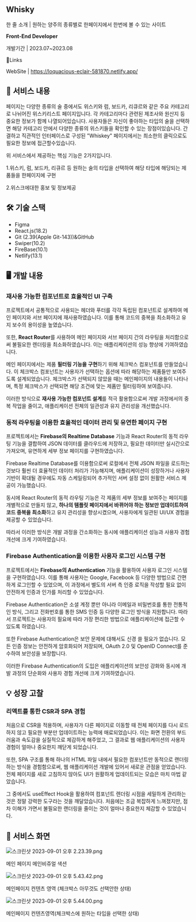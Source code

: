 ## Whisky

한 줄 소개 | 원하는 양주의 종류별로 한페이지에서 한번에 볼 수 있는 사이트


**Front-End Developer**

개발기간 | 2023.07~2023.08

🔗Links

WebSite | https://loquacious-eclair-581870.netlify.app/


## 📜 서비스 내용

페이지는 다양한 종류의 술 중에서도 위스키와 럼, 보드카, 리큐르와 같은 주요 카테고리로 나뉘어진 위스키리스트 페이지입니다. 각 카테고리마다 관련된 제조사와 원산지 등 중요한 정보가 함께 나열되어있습니다.
사용자들은 자신이 좋아하는 타입의 술을 선택하면 해당 카테고리 안에서 다양한 종류의 위스키들을 확인할 수 있는 장점이있습니다.
간결하고 직관적인 인터페이스로 구성된 "Whiskey" 페이지에서는 최소한의 클릭으로도 필요한 정보에 접근할수있습니다.

위 서비스에서 제공하는 핵심 기능은 2가지입니다.

1.위스키, 럼, 보드카, 리큐르 등 원하는 술의 타입을 선택하여 해당 타입에 해당되는 제품들을 한페이지에 구현

2.위스크에대한 홍보 및 정보제공

## 🛠 기술 스택

- Figma
- React.js(18.2)
- Git (2.39(Apple Git-143))&GitHub
- Swiper(10.2)
- FireBase(10.1)
- Netlify(13.1)

## 🖥 개발 내용

### **재사용 가능한 컴포넌트로 효율적인 UI 구축**

프로젝트에서 공통적으로 사용되는 헤더와 푸터를 각각 독립된 컴포넌트로 설계하여 메인 페이지와 서브 페이지에 재사용하였습니다. 이를 통해 코드의 중복을 최소화하고 유지 보수의 용이성을 높였습니다.

또한, **React Router**를 사용하여 메인 페이지와 서브 페이지 간의 라우팅을 처리함으로써 불필요한 렌더링을 최소화하였습니다. 이는 애플리케이션의 성능 향상에 기여하였습니다.

메인 페이지에서는 제품 **필터링 기능을 구현**하기 위해 체크박스 컴포넌트를 만들었습니다. 이 체크박스 컴포넌트는 사용자가 선택하는 옵션에 따라 해당하는 제품들만 보여주도록 설계되었습니다. 체크박스가 선택되지 않았을 때는 메인페이지의 내용들이 나타나며, 특정 체크박스가 선택되면 해당 조건에 맞는 제품만 필터링하여 보여줍니다.

이러한 방식으로 **재사용 가능한 컴포넌트 설계**를 적극 활용함으로써 개발 과정에서의 중복 작업을 줄이고, 애플리케이션 전체의 일관성과 유지 관리성을 개선했습니다.

### **동적 라우팅을 이용한 효율적인 데이터 관리 및 유연한 페이지 구현**

프로젝트에서는 **Firebase의 Realtime Database** 기능과 React Router의 동적 라우팅 기능을 결합하여 JSON 데이터를 클라우드에 저장하고, 필요한 데이터만 실시간으로 가져오며, 유연하게 세부 정보 페이지를 구현하였습니다.

Firebase Realtime Database를 이용함으로써 로컬에서 전체 JSON 파일을 로드하는 것보다 훨씬 더 효율적인 데이터 처리가 가능해지며, 애플리케이션이 성장하거나 사용자 기반이 확대될 경우에도 자동 스케일링되어 추가적인 서버 설정 없이 원활한 서비스 제공이 가능했습니다.

동시에 React Router의 동적 라우팅 기능은 각 제품의 세부 정보를 보여주는 페이지를 개별적으로 만들지 않고, **하나의 템플릿 페이지에서 바뀌어야 하는 정보만 업데이트하여 코드 중복을 최소화**하고 유지 관리성을 향상시켰으며, 사용자에게 일관된 UI/UX 경험을 제공할 수 있었습니다.

따라서 이러한 방식은 개발 과정을 간소화하는 동시에 애플리케이션 성능과 사용자 경험 개선에 크게 기여하였습니다.

### **Firebase Authentication을 이용한 사용자 로그인 시스템 구현**

프로젝트에서는 **Firebase의 Authentication** 기능을 활용하여 사용자 로그인 시스템을 구현하였습니다. 이를 통해 사용자는 Google, Facebook 등 다양한 방법으로 간편하게 로그인할 수 있었으며, 이 과정에서 별도의 서버 측 인증 로직을 작성할 필요 없이 안전하게 인증과 인가를 처리할 수 있었습니다.

Firebase Authentication은 소셜 계정 뿐만 아니라 이메일과 비밀번호를 통한 전통적인 방식, 그리고 전화번호를 통한 SMS 인증 등 다양한 로그인 방식을 지원합니다. 따라서 프로젝트는 사용자의 필요에 따라 가장 편리한 방법으로 애플리케이션에 접근할 수 있도록 하였습니다.

또한 Firebase Authentication은 보안 문제에 대해서도 신경 쓸 필요가 없습니다. 모든 인증 정보는 안전하게 암호화되어 저장되며, OAuth 2.0 및 OpenID Connect를 준수하여 보안성을 보장합니다.

이러한 Firebase Authentication의 도입은 애플리케이션의 보안성 강화와 동시에 개발 과정의 단순화와 사용자 경험 개선에 크게 기여하였습니다.

## 💡 성장 고찰

### **리액트를 통한 CSR과 SPA 경험**

처음으로 CSR을 적용하며, 사용자가 다른 페이지로 이동할 때 전체 페이지를 다시 로드하지 않고 필요한 부분만 업데이트하는 능력에 매료되었습니다. 이는 화면 전환의 부드러움과 속도감을 실질적으로 체감하게 해주었고, 그 결과로 웹 애플리케이션의 사용자 경험이 얼마나 중요한지 깨닫게 되었습니다.

또한, SPA 구조를 통해 하나의 HTML 파일 내에서 필요한 컴포넌트만 동적으로 랜더링하는 방식을 경험함으로써, 웹 애플리케이션 개발에 있어서 새로운 관점을 얻었습니다. 전체 페이지를 새로 고침하지 않아도 UI가 원활하게 업데이트되는 모습은 마치 마법 같았습니다.

그 중에서도 useEffect Hook을 활용하여 컴포넌트 렌더링 시점을 세밀하게 관리하는 것은 정말 강력한 도구라는 것을 깨달았습니다. 처음에는 조금 복잡하게 느껴졌지만, 점차 이해가 가면서 불필요한 랜더링을 줄이는 것이 얼마나 중요한지 체감할 수 있었습니다.

## 👀 서비스 화면

![스크린샷 2023-09-01 오후 2.23.39.png](https://prod-files-secure.s3.us-west-2.amazonaws.com/d5ebef8f-60b3-4193-93dd-0841a84faf13/9ead586e-0a22-4ddb-8590-0fd139bc463c/%E1%84%89%E1%85%B3%E1%84%8F%E1%85%B3%E1%84%85%E1%85%B5%E1%86%AB%E1%84%89%E1%85%A3%E1%86%BA_2023-09-01_%E1%84%8B%E1%85%A9%E1%84%92%E1%85%AE_2.23.39.png)

메인 페이지 메인비쥬얼 색션

![스크린샷 2023-09-01 오후 5.43.42.png](https://prod-files-secure.s3.us-west-2.amazonaws.com/d5ebef8f-60b3-4193-93dd-0841a84faf13/f7c4c31a-a40d-4f66-bc97-e270ae810f5b/%E1%84%89%E1%85%B3%E1%84%8F%E1%85%B3%E1%84%85%E1%85%B5%E1%86%AB%E1%84%89%E1%85%A3%E1%86%BA_2023-09-01_%E1%84%8B%E1%85%A9%E1%84%92%E1%85%AE_5.43.42.png)

메인페이지 컨텐츠 영역 (체크박스 아무것도 선택안한 상태)

![스크린샷 2023-09-01 오후 5.44.00.png](https://prod-files-secure.s3.us-west-2.amazonaws.com/d5ebef8f-60b3-4193-93dd-0841a84faf13/201990a2-3287-445f-8f38-a4fb017b3b18/%E1%84%89%E1%85%B3%E1%84%8F%E1%85%B3%E1%84%85%E1%85%B5%E1%86%AB%E1%84%89%E1%85%A3%E1%86%BA_2023-09-01_%E1%84%8B%E1%85%A9%E1%84%92%E1%85%AE_5.44.00.png)

메인페이지 컨텐츠영역(체크박스에 원하는 타입을 선택한 상태)
